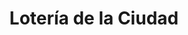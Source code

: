 ---
title: "Lotería de la Ciudad"
url: /ciudad-autonoma-de-buenos-aires/loteria-de-la-ciudad-avenida-corrientes-4/
shop: lotería
---